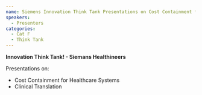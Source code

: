 ```yaml
---
name: Siemens Innovation Think Tank Presentations on Cost Containment for Healthcare Systems and Clinical Translation
speakers:
  - Presenters
categories:
  - Cat F
  - Think Tank
---
```


**Innovation Think Tank! - Siemans Healthineers**

Presentations on:
- Cost Containment for Healthcare Systems
- Clinical Translation


